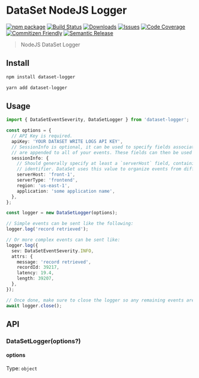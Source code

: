 # DataSet NodeJS Logger

[![npm package][npm-img]][npm-url]
[![Build Status][build-img]][build-url]
[![Downloads][downloads-img]][downloads-url]
[![Issues][issues-img]][issues-url]
[![Code Coverage][codecov-img]][codecov-url]
[![Commitizen Friendly][commitizen-img]][commitizen-url]
[![Semantic Release][semantic-release-img]][semantic-release-url]

> NodeJS DataSet Logger

## Install

```sh
npm install dataset-logger
```

```sh
yarn add dataset-logger
```

## Usage

```ts
import { DataSetEventSeverity, DataSetLogger } from 'dataset-logger';

const options = {
  // API Key is required.
  apiKey: 'YOUR DATASET WRITE LOGS API KEY',
  // SessionInfo is optional, it can be used to specify fields associated with the uploading process and
  // are appended to all of your events. These fields can then be used when querying the uploaded events.
  sessionInfo: {
    // Should generally specify at least a `serverHost` field, containing the hostname or other server
    // identifier. DataSet uses this value to organize events from different servers / sources.
    serverHost: 'front-1',
    serverType: 'frontend',
    region: 'us-east-1',
    application: 'some application name',
  },
};

const logger = new DataSetLogger(options);

// Simple events can be sent like the following:
logger.log('record retrieved');

// Or more complex events can be sent like:
logger.log({
  sev: DataSetEventSeverity.INFO,
  attrs: {
    message: 'record retrieved',
    recordId: 39217,
    latency: 19.4,
    length: 39207,
  },
});

// Once done, make sure to close the logger so any remaining events are flushed
await logger.close();
```

## API

### DataSetLogger(options?)

#### options

Type: `object`

[build-img]:https://github.com/yorch/dataset-logger/actions/workflows/release.yml/badge.svg
[build-url]:https://github.com/yorch/dataset-logger/actions/workflows/release.yml
[downloads-img]:https://img.shields.io/npm/dt/dataset-logger
[downloads-url]:https://www.npmtrends.com/dataset-logger
[npm-img]:https://img.shields.io/npm/v/dataset-logger
[npm-url]:https://www.npmjs.com/package/dataset-logger
[issues-img]:https://img.shields.io/github/issues/yorch/dataset-logger
[issues-url]:https://github.com/yorch/dataset-logger/issues
[codecov-img]:https://codecov.io/gh/yorch/dataset-logger/branch/main/graph/badge.svg
[codecov-url]:https://codecov.io/gh/yorch/dataset-logger
[semantic-release-img]:https://img.shields.io/badge/%20%20%F0%9F%93%A6%F0%9F%9A%80-semantic--release-e10079.svg
[semantic-release-url]:https://github.com/semantic-release/semantic-release
[commitizen-img]:https://img.shields.io/badge/commitizen-friendly-brightgreen.svg
[commitizen-url]:http://commitizen.github.io/cz-cli/
